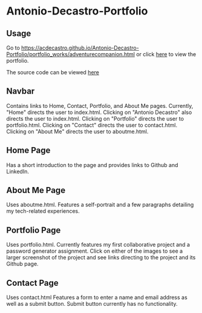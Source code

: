 # Antonio-Decastro-Portfolio

## Usage
Go to https://acdecastro.github.io/Antonio-Decastro-Portfolio/portfolio_works/adventurecompanion.html or click [here](https://acdecastro.github.io/Antonio-Decastro-Portfolio/portfolio_works/adventurecompanion.html) to view the portfolio.

The source code can be viewed [here](https://github.com/ACDecastro/Antonio-Decastro-Portfolio)

## Navbar
Contains links to Home, Contact, Portfolio, and About Me pages.
Currently, "Home" directs the user to index.html.
Clicking on "Antonio Decastro" also directs the user to index.html.
Clicking on "Portfolio" directs the user to portfolio.html.
Clicking on "Contact" directs the user to contact.html.
Clicking on "About Me" directs the user to aboutme.html.

## Home Page
Has a short introduction to the page and provides links to Github and LinkedIn.

## About Me Page
Uses aboutme.html.
Features a self-portrait and a few paragraphs detailing my tech-related experiences.

## Portfolio Page
Uses portfolio.html.
Currently features my first collaborative project and a password generator assignment. Click on either of the images to see a larger screenshot of the project and see links directing to the project and its Github page.

## Contact Page
Uses contact.html
Features a form to enter a name and email address as well as a submit button. Submit button currently has no functionality.